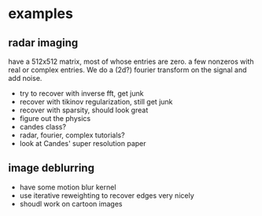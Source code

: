 # examples

## radar imaging
have a 512x512 matrix, most of whose entries are zero. a few nonzeros with real or complex entries. We do a (2d?) fourier transform on the signal and add noise.

- try to recover with inverse fft, get junk
- recover with tikinov regularization, still get junk
- recover with sparsity, should look great
- figure out the physics
- candes class?
- radar, fourier, complex tutorials?
- look at Candes' super resolution paper

## image deblurring
- have some motion blur kernel
- use iterative reweighting to recover edges very nicely
- shoudl work on cartoon images

